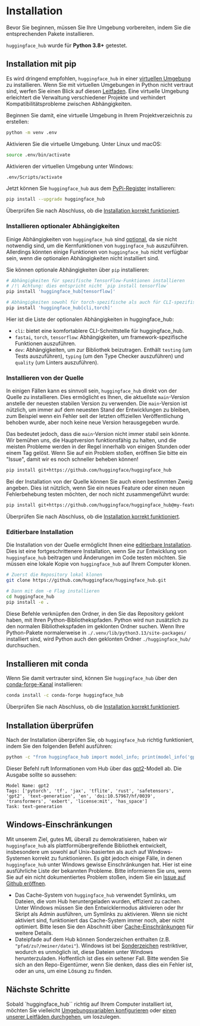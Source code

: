 <!--⚠️ Note that this file is in Markdown but contain specific syntax for our doc-builder (similar to MDX) that may not be
rendered properly in your Markdown viewer.
-->

# Installation

Bevor Sie beginnen, müssen Sie Ihre Umgebung vorbereiten, indem Sie die entsprechenden Pakete installieren.

`huggingface_hub` wurde für **Python 3.8+** getestet.

## Installation mit pip

Es wird dringend empfohlen, `huggingface_hub` in einer [virtuellen Umgebung](https://docs.python.org/3/library/venv.html) zu installieren. Wenn Sie mit virtuellen Umgebungen in Python nicht vertraut sind, werfen Sie einen Blick auf diesen [Leitfaden](https://packaging.python.org/en/latest/guides/installing-using-pip-and-virtual-environments/). Eine virtuelle Umgebung erleichtert die Verwaltung verschiedener Projekte und verhindert Kompatibilitätsprobleme zwischen Abhängigkeiten.

Beginnen Sie damit, eine virtuelle Umgebung in Ihrem Projektverzeichnis zu erstellen:

```bash
python -m venv .env
```

Aktivieren Sie die virtuelle Umgebung. Unter Linux und macOS:

```bash
source .env/bin/activate
```

Aktivieren der virtuellen Umgebung unter Windows:

```bash
.env/Scripts/activate
```

Jetzt können Sie `huggingface_hub` aus dem [PyPi-Register](https://pypi.org/project/huggingface-hub/) installieren:

```bash
pip install --upgrade huggingface_hub
```

Überprüfen Sie nach Abschluss, ob die [Installation korrekt funktioniert](#installation-berprfen).

### Installieren optionaler Abhängigkeiten

Einige Abhängigkeiten von `huggingface_hub` sind [optional](https://setuptools.pypa.io/en/latest/userguide/dependency_management.html#optional-dependencies), da sie nicht notwendig sind, um die Kernfunktionen von `huggingface_hub` auszuführen. Allerdings könnten einige Funktionen von `huggingface_hub` nicht verfügbar sein, wenn die optionalen Abhängigkeiten nicht installiert sind.

Sie können optionale Abhängigkeiten über `pip` installieren:
```bash
# Abhängigkeiten für spezifische TensorFlow-Funktionen installieren
# /!\ Achtung: dies entspricht nicht `pip install tensorflow`
pip install 'huggingface_hub[tensorflow]'

# Abhängigkeiten sowohl für torch-spezifische als auch für CLI-spezifische Funktionen installieren.
pip install 'huggingface_hub[cli,torch]'
```

Hier ist die Liste der optionalen Abhängigkeiten in huggingface_hub:

- `cli`: bietet eine komfortablere CLI-Schnittstelle für huggingface_hub.
- `fastai`, `torch`, `tensorflow`: Abhängigkeiten, um framework-spezifische Funktionen auszuführen.
- `dev`: Abhängigkeiten, um zur Bibliothek beizutragen. Enthält `testing` (um Tests auszuführen), `typing` (um den Type Checker auszuführen) und `quality` (um Linters auszuführen).


### Installieren von der Quelle

In einigen Fällen kann es sinnvoll sein, `huggingface_hub` direkt von der Quelle zu installieren. Dies ermöglicht es Ihnen, die aktuellste `main`-Version anstelle der neuesten stabilen Version zu verwenden. Die `main`-Version ist nützlich, um immer auf dem neuesten Stand der Entwicklungen zu bleiben, zum Beispiel wenn ein Fehler seit der letzten offiziellen Veröffentlichung behoben wurde, aber noch keine neue Version herausgegeben wurde.

Das bedeutet jedoch, dass die `main`-Version nicht immer stabil sein könnte. Wir bemühen uns, die Hauptversion funktionsfähig zu halten, und die meisten Probleme werden in der Regel innerhalb von einigen Stunden oder einem Tag gelöst. Wenn Sie auf ein Problem stoßen, eröffnen Sie bitte ein "Issue", damit wir es noch schneller beheben können!

```bash
pip install git+https://github.com/huggingface/huggingface_hub
```

Bei der Installation von der Quelle können Sie auch einen bestimmten Zweig angeben. Dies ist nützlich, wenn Sie ein neues Feature oder einen neuen Fehlerbehebung testen möchten, der noch nicht zusammengeführt wurde:

```bash
pip install git+https://github.com/huggingface/huggingface_hub@my-feature-branch
```

Überprüfen Sie nach Abschluss, ob die [Installation korrekt funktioniert](#installation-berprfen).

### Editierbare Installation

Die Installation von der Quelle ermöglicht Ihnen eine [editierbare Installation](https://pip.pypa.io/en/stable/topics/local-project-installs/#editable-installs). Dies ist eine fortgeschrittenere Installation, wenn Sie zur Entwicklung von `huggingface_hub` beitragen und Änderungen im Code testen möchten. Sie müssen eine lokale Kopie von `huggingface_hub` auf Ihrem Computer klonen.

```bash
# Zuerst die Repository lokal klonen
git clone https://github.com/huggingface/huggingface_hub.git

# Dann mit dem -e Flag installieren
cd huggingface_hub
pip install -e .
```

Diese Befehle verknüpfen den Ordner, in den Sie das Repository geklont haben, mit Ihren Python-Bibliothekspfaden. Python wird nun zusätzlich zu den normalen Bibliothekspfaden im geklonten Ordner suchen. Wenn Ihre Python-Pakete normalerweise in `./.venv/lib/python3.13/site-packages/` installiert sind, wird Python auch den geklonten Ordner `./huggingface_hub/` durchsuchen.

## Installieren mit conda

Wenn Sie damit vertrauter sind, können Sie `huggingface_hub` über den [conda-forge-Kanal](https://anaconda.org/conda-forge/huggingface_hub) installieren:

```bash
conda install -c conda-forge huggingface_hub
```

Überprüfen Sie nach Abschluss, ob die [Installation korrekt funktioniert](#installation-berprfen).

## Installation überprüfen

Nach der Installation überprüfen Sie, ob `huggingface_hub` richtig funktioniert, indem Sie den folgenden Befehl ausführen:

```bash
python -c "from huggingface_hub import model_info; print(model_info('gpt2'))"
```

Dieser Befehl ruft Informationen vom Hub über das [gpt2](https://huggingface.co/gpt2)-Modell ab. Die Ausgabe sollte so aussehen:

```text
Model Name: gpt2
Tags: ['pytorch', 'tf', 'jax', 'tflite', 'rust', 'safetensors', 'gpt2', 'text-generation', 'en', 'doi:10.57967/hf/0039', 'transformers', 'exbert', 'license:mit', 'has_space']
Task: text-generation
```

## Windows-Einschränkungen

Mit unserem Ziel, gutes ML überall zu demokratisieren, haben wir `huggingface_hub` als plattformübergreifende Bibliothek entwickelt, insbesondere um sowohl auf Unix-basierten als auch auf Windows-Systemen korrekt zu funktionieren. Es gibt jedoch einige Fälle, in denen `huggingface_hub` unter Windows gewisse Einschränkungen hat. Hier ist eine ausführliche Liste der bekannten Probleme. Bitte informieren Sie uns, wenn Sie auf ein nicht dokumentiertes Problem stoßen, indem Sie ein [Issue auf Github eröffnen](https://github.com/huggingface/huggingface_hub/issues/new/choose).


- Das Cache-System von `huggingface_hub` verwendet Symlinks, um Dateien, die vom Hub heruntergeladen wurden, effizient zu cachen. Unter Windows müssen Sie den Entwicklermodus aktivieren oder Ihr Skript als Admin ausführen, um Symlinks zu aktivieren. Wenn sie nicht aktiviert sind, funktioniert das Cache-System immer noch, aber nicht optimiert. Bitte lesen Sie den Abschnitt über [Cache-Einschränkungen](./guides/manage-cache#limitations) für weitere Details.
- Dateipfade auf dem Hub können Sonderzeichen enthalten (z.B. `"pfad/zu?/meiner/datei"`). Windows ist bei [Sonderzeichen](https://learn.microsoft.com/en-us/windows/win32/intl/character-sets-used-in-file-names) restriktiver, wodurch es unmöglich ist, diese Dateien unter Windows herunterzuladen. Hoffentlich ist dies ein seltener Fall. Bitte wenden Sie sich an den Repo-Eigentümer, wenn Sie denken, dass dies ein Fehler ist, oder an uns, um eine Lösung zu finden.


## Nächste Schritte

Sobald `huggingface_hub`` richtig auf Ihrem Computer installiert ist, möchten Sie vielleicht [Umgebungsvariablen konfigurieren](package_reference/environment_variables) oder [einen unserer Leitfäden durchgehen](guides/overview), um loszulegen.
